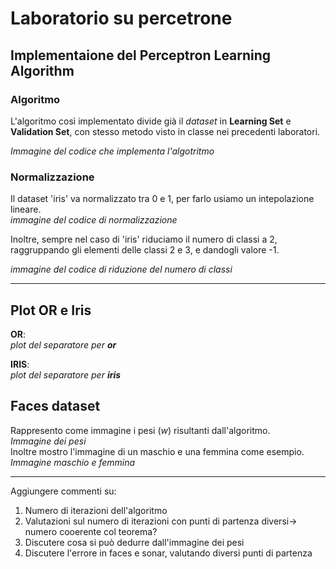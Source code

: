 # Laboratorio su percetrone

## Implementaione del __Perceptron Learning Algorithm__

### Algoritmo
L'algoritmo così implementato divide già il _dataset_ in __Learning Set__ e __Validation Set__, con stesso metodo visto in classe nei precedenti laboratori.

_Immagine del codice che implementa l'algotritmo_

### Normalizzazione
Il dataset 'iris' va normalizzato tra 0 e 1, per farlo usiamo un intepolazione lineare.  
_immagine del codice di normalizzazione_

Inoltre, sempre nel caso di 'iris' riduciamo il numero di classi a 2, raggruppando gli elementi delle classi 2 e 3, e dandogli valore -1.  

_immagine del codice di riduzione del numero di classi_  

***

## Plot __OR__ e __Iris__

__OR__:  
_plot del separatore per __or___

__IRIS__:  
_plot del separatore per __iris___

## __Faces__ dataset
Rappresento come immagine i pesi (_w_) risultanti dall'algoritmo.  
_Immagine dei pesi_  
Inoltre mostro l'immagine di un maschio e una femmina come esempio.
_Immagine maschio e femmina_  

***

Aggiungere commenti su:
1. Numero di iterazioni dell'algoritmo
2. Valutazioni sul numero di iterazioni con punti di partenza diversi-> numero cooerente col teorema?
3. Discutere cosa si può dedurre dall'immagine dei pesi
4. Discutere l'errore in faces e sonar, valutando diversi punti di partenza

